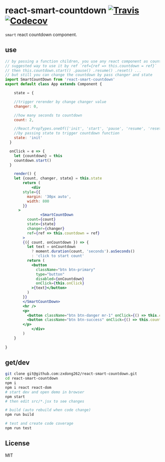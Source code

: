 # react-smart-countdown [![Travis][build-badge]][build] [![Codecov][codecov-badge]][codecov]
`smart` react countdown component.

## use
```jsx
// by passing a function children, you use any react component as countdown html template
// suggested way to use it by ref `ref={ref => this.countdown = ref}`
// then this.countdown.start() .pause() .resume() .reset() ...
// but still you can change the countdown by pass changer and state
import SmartCountDown from 'react-smart-countdown'
export default class App extends Component {

	state = {

    //trigger rerender by change changer value
    changer: 0, 

    //how many seconds to countdown
    count: 2, 

    //React.PropTypes.oneOf(['init', 'start', 'pause', 'resume', 'reset'])
    //by passing state to trigger countdown function
    state: 'init' 
  }

  onClick = e => {
    let {countdown} = this
    countdown.start()
  }

	render() {
    let {count, changer, state} = this.state
		return (
			<div
        style={{
          margin: '30px auto',
          width: 800
        }}
      >
				<SmartCountDown
          count={count}
          state={state}
          changer={changer}
          ref={ref => this.countdown = ref}
        >
        {({ count, onCountdown }) => {
          let text = onCountdown
            ? moment.duration(count, 'seconds').asSeconds()
            : 'click to start count'
          return (
            <button
              className="btn btn-primary"
              type="button"
              disabled={onCountdown}
              onClick={this.onClick}
            >{text}</button>
          )
        }}
        </SmartCountDown>
        <hr />
        <p>
          <button className="btn btn-danger mr-1" onClick={() => this.countdown.pause()}>pause</button>
          <button className="btn btn-success" onClick={() => this.countdown.resume()}>resume</button>
        </p>
			</div>
		)
	}
	
}
```

## get/dev
```bash
git clone git@github.com:zxdong262/react-smart-countdown.git
cd react-smart-countdown
npm i  
npm i react react-dom
# start dev and open demo in browser
npm start
# then edit src/*.jsx to see changes

# build (auto rebuild when code change)
npm run build

# test and create code coverage
npm run test

```

## License
MIT

[build-badge]: https://img.shields.io/travis/zxdong262/react-smart-countdown/master.svg?style=flat-square
[build]: https://travis-ci.org/zxdong262/react-smart-countdown
[codecov-badge]: https://img.shields.io/codecov/c/github/zxdong262/react-smart-countdown/master.svg?style=flat-square
[codecov]: https://codecov.io/gh/zxdong262/react-smart-countdown